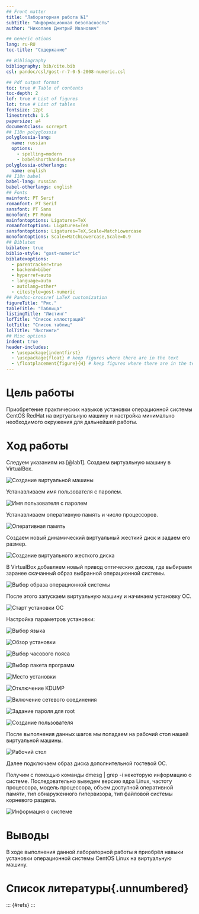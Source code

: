 ```yaml
---
## Front matter
title: "Лабораторная работа №1"
subtitle: "Информационная безопасность"
author: "Николаев Дмитрий Иванович"

## Generic otions
lang: ru-RU
toc-title: "Содержание"

## Bibliography
bibliography: bib/cite.bib
csl: pandoc/csl/gost-r-7-0-5-2008-numeric.csl

## Pdf output format
toc: true # Table of contents
toc-depth: 2
lof: true # List of figures
lot: true # List of tables
fontsize: 12pt
linestretch: 1.5
papersize: a4
documentclass: scrreprt
## I18n polyglossia
polyglossia-lang:
  name: russian
  options:
	- spelling=modern
	- babelshorthands=true
polyglossia-otherlangs:
  name: english
## I18n babel
babel-lang: russian
babel-otherlangs: english
## Fonts
mainfont: PT Serif
romanfont: PT Serif
sansfont: PT Sans
monofont: PT Mono
mainfontoptions: Ligatures=TeX
romanfontoptions: Ligatures=TeX
sansfontoptions: Ligatures=TeX,Scale=MatchLowercase
monofontoptions: Scale=MatchLowercase,Scale=0.9
## Biblatex
biblatex: true
biblio-style: "gost-numeric"
biblatexoptions:
  - parentracker=true
  - backend=biber
  - hyperref=auto
  - language=auto
  - autolang=other*
  - citestyle=gost-numeric
## Pandoc-crossref LaTeX customization
figureTitle: "Рис."
tableTitle: "Таблица"
listingTitle: "Листинг"
lofTitle: "Список иллюстраций"
lotTitle: "Список таблиц"
lolTitle: "Листинги"
## Misc options
indent: true
header-includes:
  - \usepackage{indentfirst}
  - \usepackage{float} # keep figures where there are in the text
  - \floatplacement{figure}{H} # keep figures where there are in the text
---
```


# Цель работы

Приобретение практических навыков установки операционной системы CentOS RedHat на виртуальную машину и настройка минимально необходимого окружения для дальнейшей работы.

# Ход работы

Следуем указаниям из [@lab1]. Создаем виртуальную машину в VirtualBox.

![Создание виртуальной машины](image/1.png)

Устанавливаем имя пользователя с паролем.

![Имя пользователя с паролем](image/2.png)

Устанавливаем оперативную память и число процессоров.

![Оперативная память](image/3.png)

Создаем новый динамический виртуальный жесткий диск и задаем его размер.

![Создание виртуального жесткого диска](image/4.png)

В VirtualBox добавляем новый привод оптических дисков, где выбираем заранее скачанный образ выбранной операционной системы.

![Выбор образа операционной системы](image/5.png)

После этого запускаем виртуальную машину и начинаем установку ОС.

![Старт установки ОС](image/6.png)

Настройка параметров установки:

![Выбор языка](image/7.png)

![Обзор установки](image/8.png)

![Выбор часового пояса](image/9.png)

![Выбор пакета программ](image/10.png)

![Место установки](image/11.png)

![Отключение KDUMP](image/12.png)

![Включение сетевого соединения](image/13.png)

![Задание пароля для root](image/14.png)

![Создание пользователя](image/15.png)

После выполнения данных шагов мы попадаем на рабочий стол нашей виртуальной машины.

![Рабочий стол](image/16.png)

Далее подключаем образ диска дополнительной гостевой ОС.

Получим с помощью команды dmesg | grep -i некоторую информацию о системе. Последовательно выведем версию ядра Linux, частоту процессора, модель процессора, объем доступной оперативной памяти, тип обнаруженного гипервизора, тип файловой системы корневого раздела.

![Информация о системе](image/17.png)

# Выводы

В ходе выполнения данной лабораторной работы я приобрёл навыки установки операционной системы CentOS Linux на виртуальную машину.

# Список литературы{.unnumbered}

::: {#refs}
:::
